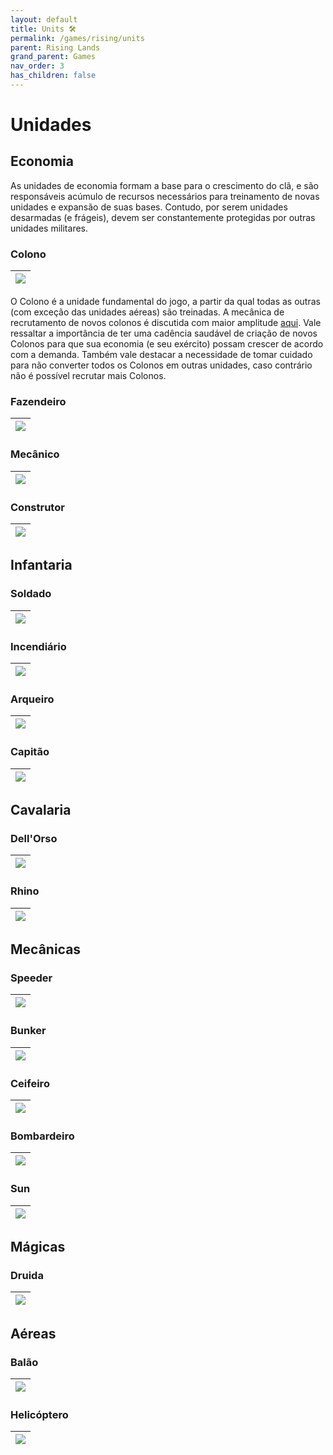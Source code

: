 ```yaml
---
layout: default
title: Units 🛠
permalink: /games/rising/units
parent: Rising Lands
grand_parent: Games
nav_order: 3
has_children: false
---
```


# Unidades

## Economia

As unidades de economia formam a base para o crescimento do clã, e são
responsáveis acúmulo de recursos necessários para treinamento de novas unidades
e expansão de suas bases. Contudo, por serem unidades desarmadas (e frágeis),
devem ser constantemente protegidas por outras unidades militares.

### Colono

| ![](units/colono/colono.gif) |
| :--------------------------: |

O Colono é a unidade fundamental do jogo, a partir da qual todas as outras (com
exceção das unidades aéreas) são treinadas. A mecânica de recrutamento de novos
colonos é discutida com maior amplitude [aqui](./gameplay#populacao]). Vale
ressaltar a importância de ter uma cadência saudável de criação de novos Colonos
para que sua economia (e seu exército) possam crescer de acordo com a demanda.
Também vale destacar a necessidade de tomar cuidado para não converter todos os
Colonos em outras unidades, caso contrário não é possível recrutar mais Colonos.

### Fazendeiro

| ![](units/fazendeiro/fazendeiro.gif) |
| :----------------------------------: |

### Mecânico

| ![](units/mecanico/mecanico.gif) |
| :------------------------------: |

### Construtor

| ![](units/construtor/construtor.gif) |
| :----------------------------------: |

## Infantaria

### Soldado

| ![](units/soldado/soldado.gif) |
| :----------------------------: |

### Incendiário

| ![](units/incendiario/incendiario.gif) |
| :------------------------------------: |

### Arqueiro

| ![](units/arqueiro/arqueiro.gif) |
| :------------------------------: |

### Capitão

| ![](units/capitao/capitao.gif) |
| :----------------------------: |

## Cavalaria

### Dell'Orso

| ![](units/dellorso/dellorso.gif) |
| :------------------------------: |

### Rhino

| ![](units/rhino/rhino.gif) |
| :------------------------: |

## Mecânicas

### Speeder

| ![](units/speeder/speeder.gif) |
| :----------------------------: |

### Bunker

| ![](units/bunker/bunker.gif) |
| :--------------------------: |

### Ceifeiro

| ![](units/ceifeiro/ceifeiro.gif) |
| :------------------------------: |

### Bombardeiro

| ![](units/bombardeiro/bombardeiro.gif) |
| :------------------------------------: |

### Sun

| ![](units/sun/sun.gif) |
| :--------------------: |

## Mágicas

### Druida

| ![](units/druida/druida.gif) |
| :--------------------------: |

## Aéreas

### Balão

| ![](units/balao/balao-full.gif) |
| :-----------------------------: |

### Helicóptero

| ![](units/helicoptero/helicoptero-full.gif) |
| :-----------------------------------------: |
